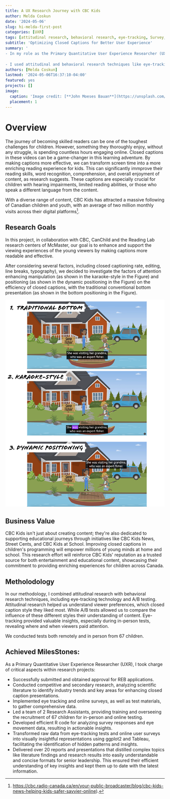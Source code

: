 ```yaml
---
title: A UX Research Journey with CBC Kids
author: Melda Coskun
date: '2024-05-06'
slug: hi-melda-first-post
categories: [UXR]
tags: [attitudinal research, behavioral research, eye-tracking, Survey, A/B testing, in-person test, remote-test]
subtitle: 'Optimizing Closed Captions for Better User Experience'
summary: '
- In my role as the Primary Quantitative User Experience Researcher (UXR), I was responsible for managing the entire project lifecycle, overseeing timelines, and ensuring milestones were met while meeting the expectations of stakeholders. 

- I used attitudinal and behavioral research techniques like eye-tracking and A/B testing to enhance the viewing and reading experience of the viewers of CBC Kids.'
authors: [Melda Coskun]
lastmod: '2024-05-06T16:37:10-04:00'
featured: yes
projects: []
image:
  caption: 'Image credit: [**John Moeses Bauan**](https://unsplash.com/photos/OGZtQF8iC0g)'
  placement: 1
---
```


# Overview

The journey of becoming skilled readers can be one of the toughest challenges for children. However, something they thoroughly enjoy, without any struggle, is spending countless hours engaging online. Closed captions in these videos can be a game-changer in this learning adventure. By making captions more effective, we can transform screen time into a more enriching reading experience for kids. This can significantly immprove their reading skills, word recognition, comprehension, and overall enjoyment of content, as research suggests. These captions are especially crucial for children with hearing impairments, limited reading abilities, or those who speak a different language from the content.

With a diverse range of content, CBC Kids has attracted a massive following of Canadian children and youth, with an average of two million monthly visits across their digital platforms[^1].

[^1]: <https://cbc.radio-canada.ca/en/your-public-broadcaster/blog/cbc-kids-news-helping-kids-safer-savvier-online>).

## Research Goals

In this project, in collaboration with CBC, CanChild and the Reading Lab research centers of McMaster, our goal is to enhance and support the viewing experiences of the young viewers by making captions more readable and effective.

After considering several factors, including closed captioning rate, editing, line breaks, typography), we decided to investigate the factors of attention enhancing manipulation (as shown in the karaoke-style in the Figure) and positioning (as shown in the dynamic positioning in the Figure) on the efficiency of closed captions, with the traditional conventional bottom presentation (as shown in the bottom positioning in the Figure).

![](imgs/factors.png)

## Business Value

CBC Kids isn't just about creating content; they're also dedicated to supporting educational journeys through initiatives like CBC Kids News, Street Cents, and CBC Kids at School. Improving closed captions in children's programming will empower millions of young minds at home and school. This research effort will reinforce CBC Kids' reputation as a trusted source for both entertainment and educational content, showcasing their commitment to providing enriching experiences for children across Canada.

## Metholodology

In our methodology, I combined attitudinal research with behavioral research techniques, including eye-tracking technology and A/B testing. Attitudinal research helped us understand viewer preferences, which closed caption style they liked most. While A/B tests allowed us to compare the influence of these different styles their understanding of content. Eye-tracking provided valuable insights, especially during in-person tests, revealing where and when viewers paid attention.

We conducted tests both remotely and in person from 67 children.

## Achieved MilesStones:

As a Primary Quantitative User Experience Researcher (UXR), I took charge of critical aspects within research projects:

-   Successfully submitted and obtained approval for REB applications.
-   Conducted competitive and secondary research, analyzing scientific literature to identify industry trends and key areas for enhancing closed caption presentations.
-   Implemented eye tracking and online surveys, as well as test materials, to gather comprehensive data.
-   Led a team of 2 Research Assistants, providing training and overseeing the recruitment of 67 children for in-person and online testing.
-   Developed efficient R code for analyzing survey responses and eye movement data, resulting in actionable insights.
-   Transformed raw data from eye-tracking tests and online user surveys into visually insightful representations using ggplot2 and Tableau, facilitating the identification of hidden patterns and insights.
-   Delivered over 20 reports and presentations that distilled complex topics like literature findings and research results into easily understandable and concise formats for senior leadership. This ensured their efficient understanding of key insights and kept them up to date with the latest information.
